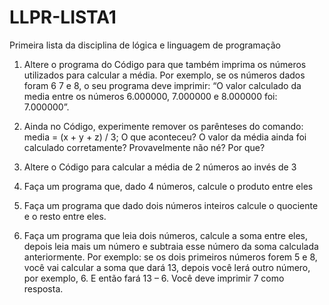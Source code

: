 # LLPR-LISTA1
Primeira lista da disciplina de lógica e linguagem de programação

1. Altere o programa do Código para que também imprima os números utilizados para calcular a média. Por exemplo, se os números dados foram 6 7 e 8, o seu programa deve imprimir: “O valor calculado da media entre os números 6.000000, 7.000000 e 8.000000 foi: 7.000000”. 

2. Ainda no Código, experimente remover os parênteses do comando: media = (x + y + z) / 3; O que aconteceu? O valor da média ainda foi calculado corretamente? Provavelmente não né? Por que? 

3. Altere o Código para calcular a média de 2 números ao invés de 3

4. Faça um programa que, dado 4 números, calcule o produto entre eles

5. Faça um programa que dado dois números inteiros calcule o quociente e o resto entre eles.

6. Faça um programa que leia dois números, calcule a soma entre eles, depois leia mais um número e subtraia esse número da soma calculada anteriormente. Por exemplo: se os dois primeiros números forem 5 e 8, você vai calcular a soma que dará 13, depois você lerá outro número, por exemplo, 6. E então fará 13 – 6. Você deve imprimir 7 como resposta.

